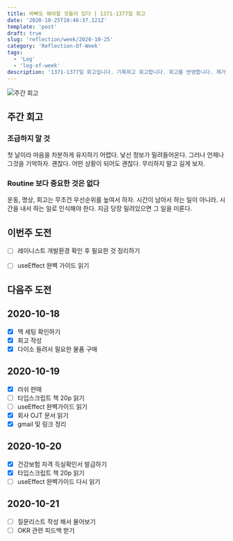 ```yaml
---
title: 바빠도 해야할 것들이 있다 | 1371-1377일 회고
date: '2020-10-25T10:46:37.121Z'
template: 'post'
draft: true
slug: 'reflection/week/2020-10-25'
category: 'Reflection-Of-Week'
tags:
  - 'Log'
  - 'log-of-week'
description: '1371-1377일 회고입니다. 기록하고 회고합니다. 회고를 반영합니다. 제가 자라는 방식입니다.'
---
```

![주간 회고](https://imgur.com/PwMHNaY.png)



## 주간 회고 

### 조급하지 말 것 
첫 날이라 마음을 차분하게 유지하기 어렵다. 낯선 정보가 밀려들어온다. 그러나 언제나 그것을 기억하자. 괜찮다. 어떤 상황이 되어도 괜찮다. 무리하지 말고 길게 보자.

### Routine 보다 중요한 것은 없다
운동, 명상, 회고는 무조건 우선순위를 높여서 하자. 시간이 남아서 하는 일이 아니라. 시간을 내서 하는 일로 인식해야 한다. 지금 당장 밀려있으면 그 일을 미룬다.


## 이번주 도전
- [ ] 레이니스트 개발환경 확인 후 필요한 것 정리하기 
- [ ] useEffect 완벽 가이드 읽기 


## 다음주 도전


## 2020-10-18
- [x] 맥 세팅 확인하기 
- [x] 회고 작성 
- [x] 다이소 들려서 필요한 물품 구매

## 2020-10-19
- [x] 러쉬 판매 
- [ ] 타입스크립트 책 20p 읽기
- [ ] useEffect 완벽가이드 읽기 
- [x] 회사 OJT 문서 읽기 
- [x] gmail 및 링크 정리 

## 2020-10-20
- [x] 건강보험 자격 득실확인서 발급하기 
- [x] 타입스크립트 책 20p 읽기
- [ ] useEffect 완벽가이드 다시 읽기

## 2020-10-21
- [ ] 질문리스트 작성 해서 물어보기 
- [ ] OKR 관련 피드백 받기
